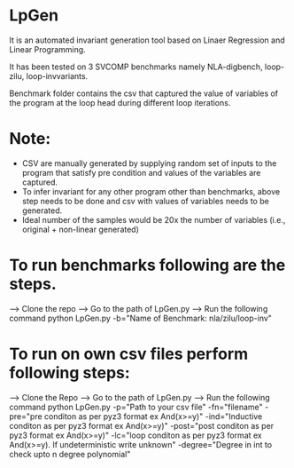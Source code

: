 # LpGen
It is an automated invariant generation tool based on Linaer Regression and Linear Programming.

It has been tested on 3 SVCOMP benchmarks namely NLA-digbench, loop-zilu, loop-invvariants.

Benchmark folder contains the csv that captured the value of variables of the program at the loop head during different loop iterations.

# Note:
- CSV are manually generated by supplying random set of inputs to the program that satisfy pre condition and values of the variables are captured.
- To infer invariant for any other program other than benchmarks, above step needs to be done and csv with values of variables needs to be generated.
- Ideal number of the samples would be 20x the number of variables (i.e., original + non-linear generated)

# To run benchmarks following are the steps.

--> Clone the repo
--> Go to the path of LpGen.py
--> Run the following command
      python LpGen.py -b="Name of Benchmark: nla/zilu/loop-inv"

# To run on own csv files perform following steps:

--> Clone the Repo
--> Go to the path of LpGen.py
--> Run the following command
    python LpGen.py -p="Path to your csv file" -fn="filename" -pre="pre conditon as per pyz3 format ex And(x>=y)" -ind="Inductive conditon as per pyz3 format ex And(x>=y)"
    -post="post conditon as per pyz3 format ex And(x>=y)" -lc="loop conditon as per pyz3 format ex And(x>=y). If undeterministic write unknown" -degree="Degree in int to check upto n degree polynomial"
